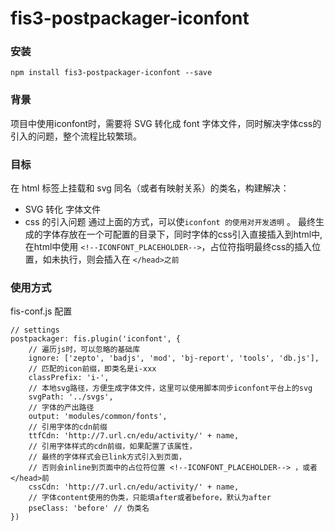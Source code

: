 # fis3-postpackager-iconfont



### 安装
```
npm install fis3-postpackager-iconfont --save
```


### 背景

项目中使用iconfont时，需要将 SVG 转化成 font 字体文件，同时解决字体css的引入的问题，整个流程比较繁琐。


### 目标
在 html 标签上挂载和 svg 同名（或者有映射关系）的类名，构建解决：
+ SVG 转化 字体文件
+ css 的引入问题
通过上面的方式，可以使`iconfont 的使用对开发透明` 。
最终生成的字体存放在一个可配置的目录下，同时字体的css引入直接插入到html中, 在html中使用 `<!--ICONFONT_PLACEHOLDER-->`，占位符指明最终css的插入位置，如未执行，则会插入在  `</head>之前`

### 使用方式
fis-conf.js 配置
```
// settings
postpackager: fis.plugin('iconfont', {
    // 遍历js时，可以忽略的基础库
    ignore: ['zepto', 'badjs', 'mod', 'bj-report', 'tools', 'db.js'],
    // 匹配的icon前缀，即类名是i-xxx
    classPrefix: 'i-',
    // 本地svg路径，方便生成字体文件，这里可以使用脚本同步iconfont平台上的svg
    svgPath: '../svgs',
    // 字体的产出路径
    output: 'modules/common/fonts',
    // 引用字体的cdn前缀
    ttfCdn: 'http://7.url.cn/edu/activity/' + name,
    // 引用字体样式的cdn前缀，如果配置了该属性，
    // 最终的字体样式会已link方式引入到页面，
    // 否则会inline到页面中的占位符位置 <!--ICONFONT_PLACEHOLDER--> ，或者</head>前
    cssCdn: 'http://7.url.cn/edu/activity/' + name,
    // 字体content使用的伪类，只能填after或者before，默认为after
    pseClass: 'before' // 伪类名
})
```



